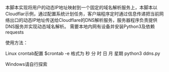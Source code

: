 本脚本实现将用户的动态IP地址映射到一个固定的域名解析服务上，本脚本以Cloudflar示例，通过配置系统计划任务，客户端程序定时通过信息传递把当前网络出口的动态IP地址传送给Cloudflare的DNS解析服务，服务器程序负责提供DNS服务并实现动态域名解析。
需要本地内网有设备并安装Python3及依赖requests

使用方法：

Linux crontab配置
$crontab -e
格式为
秒 分 时 日 月 星期 python3 ddns.py

Windows请自行探索
